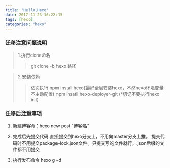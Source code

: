 ```yaml
---
title: 'Hello,Hexo'
date: 2017-11-23 16:22:15
tags: [hexo]
categories: "hexo"
---
```

### 迁移注意问题说明
> 1.执行clone命名
>> git clone -b hexo 路径

> 2.安装依赖
>> 依次执行 npm install hexo(最好全局安装hexo，不然hexo环境变量不主动配置) npm insatll hexo-deployer-git     (*切记不要执行hexo init)


### 迁移后注意事项
1. 新建博客命：hexo new post "博客名"

2. 完成后先提交代码 直接提交到hexo分支上，不用向master分支上推。 提交代码时不用提交package-lock.json文件。只提交写的文件就行，.json后缀的文件都不用提交

3. 执行发布命令 hexo g -d


